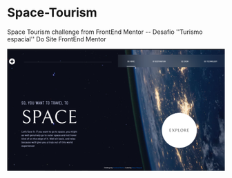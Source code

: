 # Space-Tourism
Space Tourism challenge from FrontEnd Mentor -- Desafio ''Turismo espacial'' Do Site FrontEnd Mentor

<div> <img src='PrintSpaceTourism.png' width='1000px'> </div>

